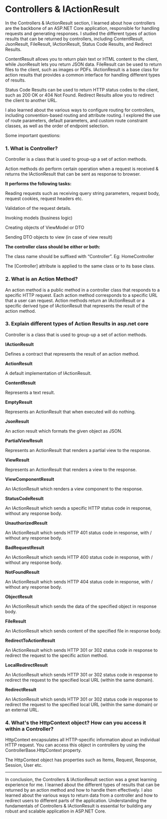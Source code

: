 # Controllers & IActionResult

In the Controllers & IActionResult section, I learned about how controllers are the backbone of an ASP.NET Core application, responsible for handling requests and generating responses. I studied the different types of action results that can be returned by controllers, including ContentResult, JsonResult, FileResult, IActionResult, Status Code Results, and Redirect Results.

ContentResult allows you to return plain text or HTML content to the client, while JsonResult lets you return JSON data. FileResult can be used to return files to the client, such as images or PDFs. IActionResult is a base class for action results that provides a common interface for handling different types of results.

Status Code Results can be used to return HTTP status codes to the client, such as 200 OK or 404 Not Found. Redirect Results allow you to redirect the client to another URL.

I also learned about the various ways to configure routing for controllers, including convention-based routing and attribute routing. I explored the use of route parameters, default parameters, and custom route constraint classes, as well as the order of endpoint selection.

Some important questions:

### 1. What is Controller?

Controller is a class that is used to group-up a set of action methods.

Action methods do perform certain operation when a request is received & returns the IActionResult that can be sent as response to browser.

<strong>It performs the following tasks:</strong>

Reading requests such as receiving query string parameters, request body, request cookies, request headers etc.

Validation of the request details.

Invoking models (business logic)

Creating objects of ViewModel or DTO

Sending DTO objects to view (in case of view result)


<strong>The controller class should be either or both:</strong>

The class name should be suffixed with “Controller”. Eg: HomeController

The [Controller] attribute is applied to the same class or to its base class.


### 2. What is an Action Method?

An action method is a public method in a controller class that responds to a specific HTTP request. Each action method corresponds to a specific URL that a user can request. Action methods return an IActionResult or a specific derived type of IActionResult that represents the result of the action method.


### 3. Explain different types of Action Results in asp.net core

Controller is a class that is used to group-up a set of action methods.

<strong>IActionResult</strong>

Defines a contract that represents the result of an action method.

<strong>ActionResult</strong>

A default implementation of IActionResult.

<strong>ContentResult</strong>

Represents a text result.

<strong>EmptyResult</strong>

Represents an ActionResult that when executed will do nothing.

<strong>JsonResult</strong>

An action result which formats the given object as JSON.

<strong>PartialViewResult</strong>

Represents an ActionResult that renders a partial view to the response.

<strong>ViewResult</strong>

Represents an ActionResult that renders a view to the response.

<strong>ViewComponentResult</strong>

An IActionResult which renders a view component to the response.

<strong>StatusCodeResult</strong>

An IActionResult which sends a specific HTTP status code in response, without any response body.

<strong>UnauthorizedResult</strong>

An IActionResult which sends HTTP 401 status code in response, with / without any response body.

<strong>BadRequestResult</strong>

An IActionResult which sends HTTP 400 status code in response, with / without any response body.

<strong>NotFoundResult</strong>

An IActionResult which sends HTTP 404 status code in response, with / without any response body.

<strong>ObjectResult</strong>

An IActionResult which sends the data of the specified object in response body.

<strong>FileResult</strong>

An IActionResult which sends content of the specified file in response body.

<strong>RedirectToActionResult</strong>

An IActionResult which sends HTTP 301 or 302 status code in response to redirect the request to the specific action method.

<strong>LocalRedirectResult</strong>

An IActionResult which sends HTTP 301 or 302 status code in response to redirect the request to the specified local URL (within the same domain).

<strong>RedirectResult</strong>

An IActionResult which sends HTTP 301 or 302 status code in response to redirect the request to the specified local URL (within the same domain) or an external URL.


### 4. What's the HttpContext object? How can you access it within a Controller?

HttpContext encapsulates all HTTP-specific information about an individual HTTP request. You can access this object in controllers by using the ControllerBase.HttpContext property.

The HttpContext object has properties such as Items, Request, Response, Session, User etc.



---------------------------------------------------------------------------------------------------------------------------------------------------------------------------------------
In conclusion, the Controllers & IActionResult section was a great learning experience for me. I learned about the different types of results that can be returned by an action method and how to handle them effectively. I also learned about the various ways to return data from a controller and how to redirect users to different parts of the application. Understanding the fundamentals of Controllers & IActionResult is essential for building any robust and scalable application in ASP.NET Core.
